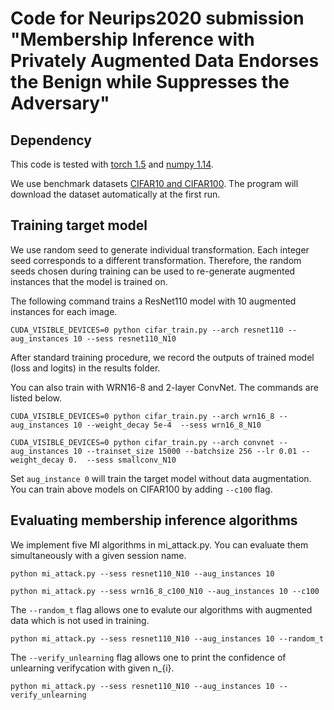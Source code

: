 # Code for Neurips2020 submission "Membership Inference with Privately Augmented Data Endorses the Benign while Suppresses the Adversary"

## Dependency

This code is tested with [torch 1.5](https://github.com/pytorch/pytorch) and [numpy 1.14](https://numpy.org/).

We use benchmark datasets [CIFAR10 and CIFAR100](https://www.cs.toronto.edu/~kriz/cifar.html). The program will download the dataset automatically at the first run.

## Training target model

We use random seed to generate individual transformation. Each  integer seed corresponds to a different transformation. Therefore, the random seeds chosen during training can be used to re-generate augmented instances that the model is trained on. 

The following command trains a ResNet110 model with 10 augmented instances for each image.
```
CUDA_VISIBLE_DEVICES=0 python cifar_train.py --arch resnet110 --aug_instances 10 --sess resnet110_N10
```

After standard training procedure, we record the outputs of trained model (loss and logits) in the results folder. 

You can also train with WRN16-8 and 2-layer ConvNet. The commands are listed below. 

```
CUDA_VISIBLE_DEVICES=0 python cifar_train.py --arch wrn16_8 --aug_instances 10 --weight_decay 5e-4  --sess wrn16_8_N10 

CUDA_VISIBLE_DEVICES=0 python cifar_train.py --arch convnet --aug_instances 10 --trainset_size 15000 --batchsize 256 --lr 0.01 --weight_decay 0.  --sess smallconv_N10
```

Set `aug_instance 0` will train the target model without data augmentation. You can train above models on CIFAR100 by adding `--c100` flag.

## Evaluating membership inference algorithms

We implement five MI algorithms in mi_attack.py. You can evaluate them simultaneously with a given session name.
```
python mi_attack.py --sess resnet110_N10 --aug_instances 10

python mi_attack.py --sess wrn16_8_c100_N10 --aug_instances 10 --c100
```

The `--random_t` flag allows one to evalute our algorithms with augmented data which is not used in training.

```
python mi_attack.py --sess resnet110_N10 --aug_instances 10 --random_t
```


The `--verify_unlearning` flag allows one to print the confidence of unlearning verifycation with given n_{i}. 

```
python mi_attack.py --sess resnet110_N10 --aug_instances 10 --verify_unlearning
```

